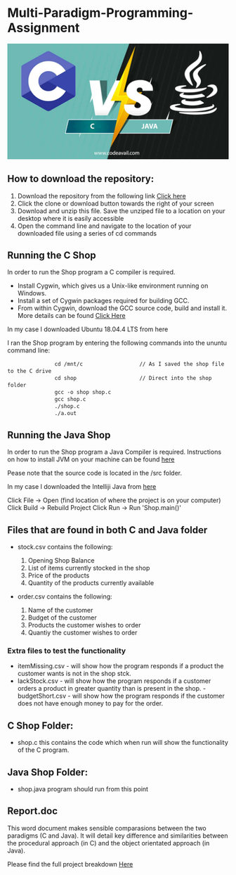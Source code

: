 # Multi-Paradigm-Programming-Assignment

  <img src="imagejpg.jpg" alt="CvsJava"/>

## How to download the repository:

1. Download the repository from the following link <a href=https://github.com/Roisin-Fallon/Multi-Paradigm-Programming-Assignment>Click here</a>  
2. Click the clone or download button towards the right of your screen
3. Download and unzip this file. Save the unziped file to a location on your desktop where it is easily accessible
4. Open the command line and navigate to the location of your downloaded file using a series of cd commands 


## Running the C Shop

In order to run the Shop program a C compiler is required.
  - Install Cygwin, which gives us a Unix-like environment running on Windows.
  - Install a set of Cygwin packages required for building GCC.
  - From within Cygwin, download the GCC source code, build and install it.
 More details can be found <a href=https://preshing.com/20141108/how-to-install-the-latest-gcc-on-windows/> Click Here </a>
 
 In my case I downloaded Ubuntu 18.04.4 LTS from <a hef=https://ubuntu.com/download/desktop> here</a>
 
 I ran the Shop program by entering the following commands into the  ununtu command line:
 
                   cd /mnt/c                  // As I saved the shop file to the C drive
                   cd shop                    // Direct into the shop folder
                   gcc -o shop shop.c         
                   gcc shop.c  
                   ./shop.c   
                   ./a.out  

## Running the Java Shop

In order to run the Shop program a Java Compiler is required. 
Instructions on how to install JVM on your machine can be found <a href=https://www.quora.com/How-do-I-install-Java-JVM-on-a-machine> here</a>

Pease note that the source code is located in the /src folder. 

In my case I downloaded the Intelliji Java from <a href=https://www.jetbrains.com/idea/>here</a>

Click File -> Open (find location of where the project is on your computer)
Click Build -> Rebuild Project
Click Run -> Run 'Shop.main()'

## Files that are found in both C and Java folder

  - stock.csv contains the following:
  
     1. Opening Shop Balance
     2. List of items currently stocked in the shop
     3. Price of the products
     4. Quantity of the products currently available
           
  - order.csv contains the following:
  
      1. Name of the customer 
      2. Budget of the customer 
      3. Products the customer wishes to order
      4.  Quantiy the customer wishes to order
            
 ### Extra files to test the functionality
  
   - itemMissing.csv - will show how the program responds if a product the customer wants is not in the shop stck.
   - lackStock.csv - will show how the program responds if a customer orders a product in greater quantity than is present in the shop.
    - budgetShort.csv - will show how the program responds if the customer does not have enough money to pay for the order.
         
## C Shop Folder:

  - shop.c  this contains the code which when run will show the functionality of the C program. 

## Java Shop Folder:
  - shop.java  program should run from this point 

## Report.doc

This word document makes sensible comparasions between the two paradigms (C and Java). It will detail key difference and similarities between the procedural approach (in C) and the object orientated approach (in Java).  

Please find the full project breakdown <a href=https://github.com/Roisin-Fallon/Multi-Paradigm-Programming-Assignment/blob/master/Assignment%201%20-%20Shop.pdf>Here</a>

